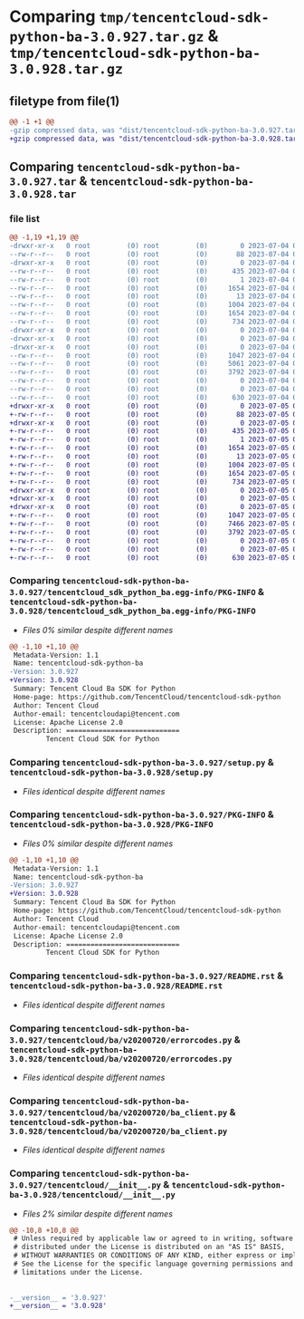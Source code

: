 # Comparing `tmp/tencentcloud-sdk-python-ba-3.0.927.tar.gz` & `tmp/tencentcloud-sdk-python-ba-3.0.928.tar.gz`

## filetype from file(1)

```diff
@@ -1 +1 @@
-gzip compressed data, was "dist/tencentcloud-sdk-python-ba-3.0.927.tar", last modified: Tue Jul  4 00:15:02 2023, max compression
+gzip compressed data, was "dist/tencentcloud-sdk-python-ba-3.0.928.tar", last modified: Wed Jul  5 00:18:55 2023, max compression
```

## Comparing `tencentcloud-sdk-python-ba-3.0.927.tar` & `tencentcloud-sdk-python-ba-3.0.928.tar`

### file list

```diff
@@ -1,19 +1,19 @@
-drwxr-xr-x   0 root         (0) root         (0)        0 2023-07-04 00:15:02.000000 tencentcloud-sdk-python-ba-3.0.927/
--rw-r--r--   0 root         (0) root         (0)       88 2023-07-04 00:15:02.000000 tencentcloud-sdk-python-ba-3.0.927/setup.cfg
-drwxr-xr-x   0 root         (0) root         (0)        0 2023-07-04 00:15:02.000000 tencentcloud-sdk-python-ba-3.0.927/tencentcloud_sdk_python_ba.egg-info/
--rw-r--r--   0 root         (0) root         (0)      435 2023-07-04 00:15:02.000000 tencentcloud-sdk-python-ba-3.0.927/tencentcloud_sdk_python_ba.egg-info/SOURCES.txt
--rw-r--r--   0 root         (0) root         (0)        1 2023-07-04 00:15:02.000000 tencentcloud-sdk-python-ba-3.0.927/tencentcloud_sdk_python_ba.egg-info/dependency_links.txt
--rw-r--r--   0 root         (0) root         (0)     1654 2023-07-04 00:15:02.000000 tencentcloud-sdk-python-ba-3.0.927/tencentcloud_sdk_python_ba.egg-info/PKG-INFO
--rw-r--r--   0 root         (0) root         (0)       13 2023-07-04 00:15:02.000000 tencentcloud-sdk-python-ba-3.0.927/tencentcloud_sdk_python_ba.egg-info/top_level.txt
--rw-r--r--   0 root         (0) root         (0)     1004 2023-07-04 00:15:02.000000 tencentcloud-sdk-python-ba-3.0.927/setup.py
--rw-r--r--   0 root         (0) root         (0)     1654 2023-07-04 00:15:02.000000 tencentcloud-sdk-python-ba-3.0.927/PKG-INFO
--rw-r--r--   0 root         (0) root         (0)      734 2023-07-04 00:15:02.000000 tencentcloud-sdk-python-ba-3.0.927/README.rst
-drwxr-xr-x   0 root         (0) root         (0)        0 2023-07-04 00:15:02.000000 tencentcloud-sdk-python-ba-3.0.927/tencentcloud/
-drwxr-xr-x   0 root         (0) root         (0)        0 2023-07-04 00:15:02.000000 tencentcloud-sdk-python-ba-3.0.927/tencentcloud/ba/
-drwxr-xr-x   0 root         (0) root         (0)        0 2023-07-04 00:15:02.000000 tencentcloud-sdk-python-ba-3.0.927/tencentcloud/ba/v20200720/
--rw-r--r--   0 root         (0) root         (0)     1047 2023-07-04 00:15:02.000000 tencentcloud-sdk-python-ba-3.0.927/tencentcloud/ba/v20200720/errorcodes.py
--rw-r--r--   0 root         (0) root         (0)     5061 2023-07-04 00:15:02.000000 tencentcloud-sdk-python-ba-3.0.927/tencentcloud/ba/v20200720/models.py
--rw-r--r--   0 root         (0) root         (0)     3792 2023-07-04 00:15:02.000000 tencentcloud-sdk-python-ba-3.0.927/tencentcloud/ba/v20200720/ba_client.py
--rw-r--r--   0 root         (0) root         (0)        0 2023-07-04 00:15:02.000000 tencentcloud-sdk-python-ba-3.0.927/tencentcloud/ba/v20200720/__init__.py
--rw-r--r--   0 root         (0) root         (0)        0 2023-07-04 00:15:02.000000 tencentcloud-sdk-python-ba-3.0.927/tencentcloud/ba/__init__.py
--rw-r--r--   0 root         (0) root         (0)      630 2023-07-04 00:15:02.000000 tencentcloud-sdk-python-ba-3.0.927/tencentcloud/__init__.py
+drwxr-xr-x   0 root         (0) root         (0)        0 2023-07-05 00:18:55.000000 tencentcloud-sdk-python-ba-3.0.928/
+-rw-r--r--   0 root         (0) root         (0)       88 2023-07-05 00:18:55.000000 tencentcloud-sdk-python-ba-3.0.928/setup.cfg
+drwxr-xr-x   0 root         (0) root         (0)        0 2023-07-05 00:18:55.000000 tencentcloud-sdk-python-ba-3.0.928/tencentcloud_sdk_python_ba.egg-info/
+-rw-r--r--   0 root         (0) root         (0)      435 2023-07-05 00:18:55.000000 tencentcloud-sdk-python-ba-3.0.928/tencentcloud_sdk_python_ba.egg-info/SOURCES.txt
+-rw-r--r--   0 root         (0) root         (0)        1 2023-07-05 00:18:55.000000 tencentcloud-sdk-python-ba-3.0.928/tencentcloud_sdk_python_ba.egg-info/dependency_links.txt
+-rw-r--r--   0 root         (0) root         (0)     1654 2023-07-05 00:18:55.000000 tencentcloud-sdk-python-ba-3.0.928/tencentcloud_sdk_python_ba.egg-info/PKG-INFO
+-rw-r--r--   0 root         (0) root         (0)       13 2023-07-05 00:18:55.000000 tencentcloud-sdk-python-ba-3.0.928/tencentcloud_sdk_python_ba.egg-info/top_level.txt
+-rw-r--r--   0 root         (0) root         (0)     1004 2023-07-05 00:18:55.000000 tencentcloud-sdk-python-ba-3.0.928/setup.py
+-rw-r--r--   0 root         (0) root         (0)     1654 2023-07-05 00:18:55.000000 tencentcloud-sdk-python-ba-3.0.928/PKG-INFO
+-rw-r--r--   0 root         (0) root         (0)      734 2023-07-05 00:18:55.000000 tencentcloud-sdk-python-ba-3.0.928/README.rst
+drwxr-xr-x   0 root         (0) root         (0)        0 2023-07-05 00:18:55.000000 tencentcloud-sdk-python-ba-3.0.928/tencentcloud/
+drwxr-xr-x   0 root         (0) root         (0)        0 2023-07-05 00:18:55.000000 tencentcloud-sdk-python-ba-3.0.928/tencentcloud/ba/
+drwxr-xr-x   0 root         (0) root         (0)        0 2023-07-05 00:18:55.000000 tencentcloud-sdk-python-ba-3.0.928/tencentcloud/ba/v20200720/
+-rw-r--r--   0 root         (0) root         (0)     1047 2023-07-05 00:18:55.000000 tencentcloud-sdk-python-ba-3.0.928/tencentcloud/ba/v20200720/errorcodes.py
+-rw-r--r--   0 root         (0) root         (0)     7466 2023-07-05 00:18:55.000000 tencentcloud-sdk-python-ba-3.0.928/tencentcloud/ba/v20200720/models.py
+-rw-r--r--   0 root         (0) root         (0)     3792 2023-07-05 00:18:55.000000 tencentcloud-sdk-python-ba-3.0.928/tencentcloud/ba/v20200720/ba_client.py
+-rw-r--r--   0 root         (0) root         (0)        0 2023-07-05 00:18:55.000000 tencentcloud-sdk-python-ba-3.0.928/tencentcloud/ba/v20200720/__init__.py
+-rw-r--r--   0 root         (0) root         (0)        0 2023-07-05 00:18:55.000000 tencentcloud-sdk-python-ba-3.0.928/tencentcloud/ba/__init__.py
+-rw-r--r--   0 root         (0) root         (0)      630 2023-07-05 00:18:55.000000 tencentcloud-sdk-python-ba-3.0.928/tencentcloud/__init__.py
```

### Comparing `tencentcloud-sdk-python-ba-3.0.927/tencentcloud_sdk_python_ba.egg-info/PKG-INFO` & `tencentcloud-sdk-python-ba-3.0.928/tencentcloud_sdk_python_ba.egg-info/PKG-INFO`

 * *Files 0% similar despite different names*

```diff
@@ -1,10 +1,10 @@
 Metadata-Version: 1.1
 Name: tencentcloud-sdk-python-ba
-Version: 3.0.927
+Version: 3.0.928
 Summary: Tencent Cloud Ba SDK for Python
 Home-page: https://github.com/TencentCloud/tencentcloud-sdk-python
 Author: Tencent Cloud
 Author-email: tencentcloudapi@tencent.com
 License: Apache License 2.0
 Description: ============================
         Tencent Cloud SDK for Python
```

### Comparing `tencentcloud-sdk-python-ba-3.0.927/setup.py` & `tencentcloud-sdk-python-ba-3.0.928/setup.py`

 * *Files identical despite different names*

### Comparing `tencentcloud-sdk-python-ba-3.0.927/PKG-INFO` & `tencentcloud-sdk-python-ba-3.0.928/PKG-INFO`

 * *Files 0% similar despite different names*

```diff
@@ -1,10 +1,10 @@
 Metadata-Version: 1.1
 Name: tencentcloud-sdk-python-ba
-Version: 3.0.927
+Version: 3.0.928
 Summary: Tencent Cloud Ba SDK for Python
 Home-page: https://github.com/TencentCloud/tencentcloud-sdk-python
 Author: Tencent Cloud
 Author-email: tencentcloudapi@tencent.com
 License: Apache License 2.0
 Description: ============================
         Tencent Cloud SDK for Python
```

### Comparing `tencentcloud-sdk-python-ba-3.0.927/README.rst` & `tencentcloud-sdk-python-ba-3.0.928/README.rst`

 * *Files identical despite different names*

### Comparing `tencentcloud-sdk-python-ba-3.0.927/tencentcloud/ba/v20200720/errorcodes.py` & `tencentcloud-sdk-python-ba-3.0.928/tencentcloud/ba/v20200720/errorcodes.py`

 * *Files identical despite different names*

### Comparing `tencentcloud-sdk-python-ba-3.0.927/tencentcloud/ba/v20200720/ba_client.py` & `tencentcloud-sdk-python-ba-3.0.928/tencentcloud/ba/v20200720/ba_client.py`

 * *Files identical despite different names*

### Comparing `tencentcloud-sdk-python-ba-3.0.927/tencentcloud/__init__.py` & `tencentcloud-sdk-python-ba-3.0.928/tencentcloud/__init__.py`

 * *Files 2% similar despite different names*

```diff
@@ -10,8 +10,8 @@
 # Unless required by applicable law or agreed to in writing, software
 # distributed under the License is distributed on an "AS IS" BASIS,
 # WITHOUT WARRANTIES OR CONDITIONS OF ANY KIND, either express or implied.
 # See the License for the specific language governing permissions and
 # limitations under the License.
 
 
-__version__ = '3.0.927'
+__version__ = '3.0.928'
```

